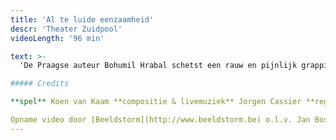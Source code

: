 ```yaml
---
title: 'Al te luide eenzaamheid'
descr: 'Theater Zuidpool'
videoLength: '96 min'

text: >-
  'De Praagse auteur Bohumil Hrabal schetst een rauw en pijnlijk grappig portret van een papierpletter die de mooiste boeken van de vernietiging redt. Met wat hij vindt, probeert hij zin te geven aan zijn leven en aan de wereld rondom hem. Op zijn ondergrondse vuilnisbelt verheft hij zich tot filosoof, estheet en diepzinnige levensgenieter. Tot alles hem plotseling ontnomen dreigt te worden.Koen van Kaam speelt. Jorgen Cassier maakt live muziek. Koen De Sutter regisseert.

##### Credits

**spel** Koen van Kaam **compositie & livemuziek** Jorgen Cassier **regie** Koen De Sutter **tekst** Bohumil Hrabal (1976) **vertaling** Kees Mercks  **techniek** David Van Hove / Thomas Cuyckens / Anne Straetmans **productie** Theater Zuidpool

Opname video door [Beeldstorm](http://www.beeldstorm.be) o.l.v. Jan Bosteels'
---
```

